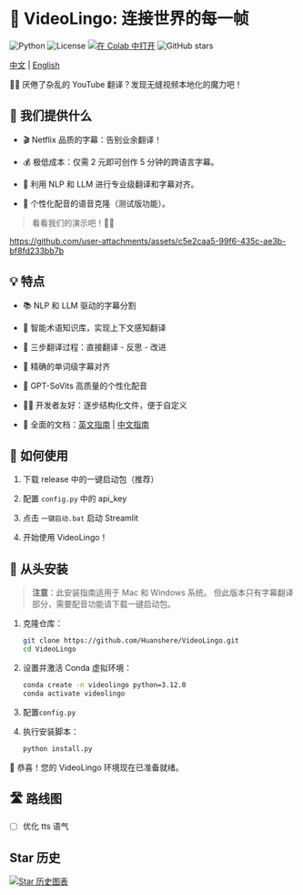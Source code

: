 # 🌉 VideoLingo: 连接世界的每一帧

![Python](https://img.shields.io/badge/python-v3.12-blue.svg)
![License](https://img.shields.io/badge/license-MIT-green.svg)
<a href="https://colab.research.google.com/github/Huanshere/VideoLingo/blob/main/Colab_VideoLingo.ipynb" target="_parent"><img src="https://colab.research.google.com/assets/colab-badge.svg" alt="在 Colab 中打开"/></a>
![GitHub stars](https://img.shields.io/github/stars/Huanshere/VideoLingo.svg)

[中文](README.md) | [English](README.en.md)

🎥✨ 厌倦了杂乱的 YouTube 翻译？发现无缝视频本地化的魔力吧！

## 🌟 我们提供什么

- 🎬 Netflix 品质的字幕：告别业余翻译！
  
- 💰 极低成本：仅需 2 元即可创作 5 分钟的跨语言字幕。
  
- 🤖 利用 NLP 和 LLM 进行专业级翻译和字幕对齐。

- 🎤 个性化配音的语音克隆（测试版功能）。

> 看看我们的演示吧！🚀💪

https://github.com/user-attachments/assets/c5e2caa5-99f6-435c-ae3b-bf8fd233bb7b

## 💡 特点

- 📚 NLP 和 LLM 驱动的字幕分割

- 🧠 智能术语知识库，实现上下文感知翻译

- 🔄 三步翻译过程：直接翻译 - 反思 - 改进

- 🎯 精确的单词级字幕对齐

- 🎤 GPT-SoVits 高质量的个性化配音

- 👨‍💻 开发者友好：逐步结构化文件，便于自定义

- 📘 全面的文档：[英文指南](./docs/README_guide_en.md) | [中文指南](./docs/README_guide_zh.md)

## 🎯 如何使用

1. 下载 release 中的一键启动包（推荐）

2. 配置 `config.py` 中的 api_key

3. 点击 `一键启动.bat` 启动 Streamlit

4. 开始使用 VideoLingo！

## 🚀 从头安装

> **注意**：此安装指南适用于 Mac 和 Windows 系统。
> 但此版本只有字幕翻译部分，需要配音功能请下载一键启动包。

1. 克隆仓库：
   ```bash
   git clone https://github.com/Huanshere/VideoLingo.git
   cd VideoLingo
   ```

2. 设置并激活 Conda 虚拟环境：
   ```bash
   conda create -n videolingo python=3.12.0
   conda activate videolingo
   ```

3. 配置`config.py`

4. 执行安装脚本：
   ```bash
   python install.py
   ```

🎉 恭喜！您的 VideoLingo 环境现在已准备就绪。

## 🛣️ 路线图

- [ ] 优化 tts 语气

## Star 历史

[![Star 历史图表](https://api.star-history.com/svg?repos=Huanshere/VideoLingo&type=Timeline)](https://star-history.com/#Huanshere/VideoLingo)